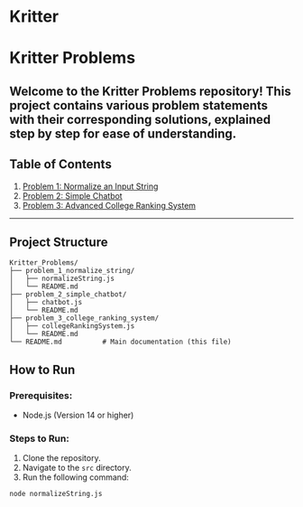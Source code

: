 # Kritter
# Kritter Problems


## Welcome to the **Kritter Problems** repository! This project contains various problem statements with their corresponding solutions, explained step by step for ease of understanding.


## Table of Contents


1. [Problem 1: Normalize an Input String](./Kritter_Problems/problem_1_normalize_string/README.md)
2. [Problem 2: Simple Chatbot](./Kritter_Problems/problem_2_simple_chatbot/README.md)
3. [Problem 3: Advanced College Ranking System](./Kritter_Problems/problem_3_college_ranking_system/README.md)

---

## Project Structure

```plaintext
Kritter_Problems/
├── problem_1_normalize_string/
│   ├── normalizeString.js
│   └── README.md
├── problem_2_simple_chatbot/
│   ├── chatbot.js
│   └── README.md
├── problem_3_college_ranking_system/
│   ├── collegeRankingSystem.js
│   └── README.md
└── README.md          # Main documentation (this file)

```
## How to Run

### Prerequisites:
- Node.js (Version 14 or higher)

### Steps to Run:
1. Clone the repository.
2. Navigate to the `src` directory.
3. Run the following command:

```bash
node normalizeString.js


